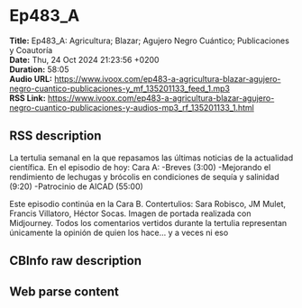 # Ep483_A  
**Title:** Ep483_A: Agricultura; Blazar; Agujero Negro Cuántico; Publicaciones y Coautoría  
**Date:** Thu, 24 Oct 2024 21:23:56 +0200  
**Duration:** 58:05  
**Audio URL:** https://www.ivoox.com/ep483-a-agricultura-blazar-agujero-negro-cuantico-publicaciones-y_mf_135201133_feed_1.mp3  
**RSS Link:** https://www.ivoox.com/ep483-a-agricultura-blazar-agujero-negro-cuantico-publicaciones-y-audios-mp3_rf_135201133_1.html  

## RSS description
La tertulia semanal en la que repasamos las últimas noticias de la actualidad científica. En el episodio de hoy:
Cara A:
-Breves (3:00)
-Mejorando el rendimiento de lechugas y brócolis en condiciones de sequía y salinidad (9:20)
-Patrocinio de AICAD (55:00)

Este episodio continúa en la Cara B.
Contertulios: Sara Robisco, JM Mulet, Francis Villatoro, Héctor Socas. Imagen de portada realizada con Midjourney. Todos los comentarios vertidos durante la tertulia representan únicamente la opinión de quien los hace... y a veces ni eso

## CBInfo raw description


## Web parse content

